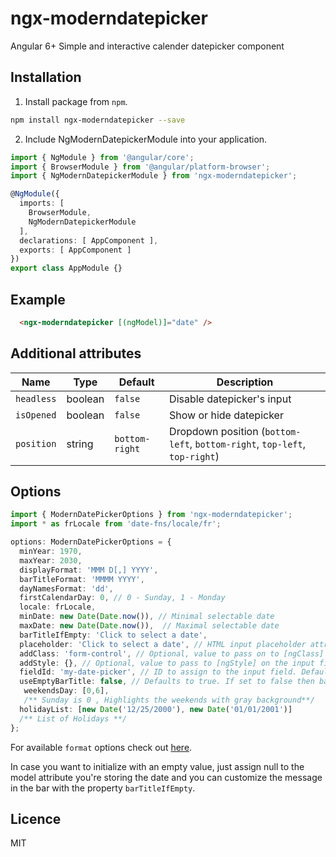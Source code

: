 # ngx-moderndatepicker

Angular 6+ Simple and interactive calender datepicker component

## Installation

1. Install package from `npm`.

```sh
npm install ngx-moderndatepicker --save
```

2. Include NgModernDatepickerModule into your application.

```ts
import { NgModule } from '@angular/core';
import { BrowserModule } from '@angular/platform-browser';
import { NgModernDatepickerModule } from 'ngx-moderndatepicker';

@NgModule({
  imports: [
    BrowserModule,
    NgModernDatepickerModule
  ],
  declarations: [ AppComponent ],
  exports: [ AppComponent ]
})
export class AppModule {}
```

## Example
```html
  <ngx-moderndatepicker [(ngModel)]="date" />
```

## Additional attributes
|Name|Type|Default|Description|
| --- | --- | --- | --- |
|`headless`|boolean|`false`|Disable datepicker's input|
|`isOpened`|boolean|`false`|Show or hide datepicker|
|`position`|string|`bottom-right`|Dropdown position (`bottom-left`, `bottom-right`, `top-left`, `top-right`)|

## Options
```ts
import { ModernDatePickerOptions } from 'ngx-moderndatepicker';
import * as frLocale from 'date-fns/locale/fr';

options: ModernDatePickerOptions = {
  minYear: 1970,
  maxYear: 2030,
  displayFormat: 'MMM D[,] YYYY',
  barTitleFormat: 'MMMM YYYY',
  dayNamesFormat: 'dd',
  firstCalendarDay: 0, // 0 - Sunday, 1 - Monday
  locale: frLocale,
  minDate: new Date(Date.now()), // Minimal selectable date
  maxDate: new Date(Date.now()),  // Maximal selectable date
  barTitleIfEmpty: 'Click to select a date',
  placeholder: 'Click to select a date', // HTML input placeholder attribute (default: '')
  addClass: 'form-control', // Optional, value to pass on to [ngClass] on the input field
  addStyle: {}, // Optional, value to pass to [ngStyle] on the input field
  fieldId: 'my-date-picker', // ID to assign to the input field. Defaults to datepicker-<counter>
  useEmptyBarTitle: false, // Defaults to true. If set to false then barTitleIfEmpty will be disregarded and a date will always be shown
   weekendsDay: [0,6],
   /** Sunday is 0 , Highlights the weekends with gray background**/
  holidayList: [new Date('12/25/2000'), new Date('01/01/2001')]
  /** List of Holidays **/ 
};
```

For available `format` options check out [here](https://date-fns.org/docs/format).

In case you want to initialize with an empty value, just assign null to the model attribute you're storing the date and you can customize the message in the bar with the property `barTitleIfEmpty`.

## Licence

MIT
